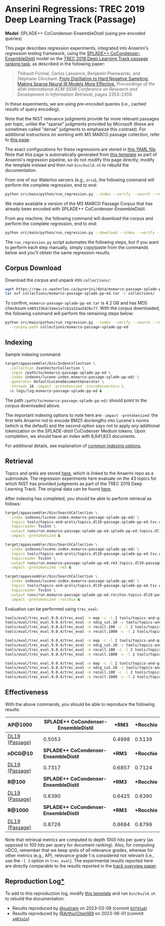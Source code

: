 # Anserini Regressions: TREC 2019 Deep Learning Track (Passage)

**Model**: SPLADE++ CoCondenser-EnsembleDistil (using pre-encoded queries)

This page describes regression experiments, integrated into Anserini's regression testing framework, using the [SPLADE++ CoCondenser-EnsembleDistil](https://huggingface.co/naver/splade-cocondenser-ensembledistil) model on the [TREC 2019 Deep Learning Track passage ranking task](https://trec.nist.gov/data/deep2019.html), as described in the following paper:

> Thibault Formal, Carlos Lassance, Benjamin Piwowarski, and Stéphane Clinchant. [From Distillation to Hard Negative Sampling: Making Sparse Neural IR Models More Effective.](https://dl.acm.org/doi/10.1145/3477495.3531857) _Proceedings of the 45th International ACM SIGIR Conference on Research and Development in Information Retrieval_, pages 2353–2359.

In these experiments, we are using pre-encoded queries (i.e., cached results of query encoding).

Note that the NIST relevance judgments provide far more relevant passages per topic, unlike the "sparse" judgments provided by Microsoft (these are sometimes called "dense" judgments to emphasize this contrast).
For additional instructions on working with MS MARCO passage collection, refer to [this page](experiments-msmarco-passage.md).

The exact configurations for these regressions are stored in [this YAML file](../../src/main/resources/regression/dl19-passage-splade-pp-ed.yaml).
Note that this page is automatically generated from [this template](../../src/main/resources/docgen/templates/dl19-passage-splade-pp-ed.template) as part of Anserini's regression pipeline, so do not modify this page directly; modify the template instead and then run `bin/build.sh` to rebuild the documentation.

From one of our Waterloo servers (e.g., `orca`), the following command will perform the complete regression, end to end:

```bash
python src/main/python/run_regression.py --index --verify --search --regression dl19-passage-splade-pp-ed
```

We make available a version of the MS MARCO Passage Corpus that has already been encoded with SPLADE++ CoCondenser-EnsembleDistil.

From any machine, the following command will download the corpus and perform the complete regression, end to end:

```bash
python src/main/python/run_regression.py --download --index --verify --search --regression dl19-passage-splade-pp-ed
```

The `run_regression.py` script automates the following steps, but if you want to perform each step manually, simply copy/paste from the commands below and you'll obtain the same regression results.

## Corpus Download

Download the corpus and unpack into `collections/`:

```bash
wget https://rgw.cs.uwaterloo.ca/pyserini/data/msmarco-passage-splade-pp-ed.tar -P collections/
tar xvf collections/msmarco-passage-splade-pp-ed.tar -C collections/
```

To confirm, `msmarco-passage-splade-pp-ed.tar` is 4.2 GB and has MD5 checksum `e489133bdc54ee1e7c62a32aa582bc77`.
With the corpus downloaded, the following command will perform the remaining steps below:

```bash
python src/main/python/run_regression.py --index --verify --search --regression dl19-passage-splade-pp-ed \
  --corpus-path collections/msmarco-passage-splade-pp-ed
```

## Indexing

Sample indexing command:

```bash
target/appassembler/bin/IndexCollection \
  -collection JsonVectorCollection \
  -input /path/to/msmarco-passage-splade-pp-ed \
  -index indexes/lucene-index.msmarco-passage-splade-pp-ed/ \
  -generator DefaultLuceneDocumentGenerator \
  -threads 16 -impact -pretokenized -storeDocvectors \
  >& logs/log.msmarco-passage-splade-pp-ed &
```

The path `/path/to/msmarco-passage-splade-pp-ed/` should point to the corpus downloaded above.

The important indexing options to note here are `-impact -pretokenized`: the first tells Anserini not to encode BM25 doclengths into Lucene's norms (which is the default) and the second option says not to apply any additional tokenization on the SPLADE-distil CoCodenser Medium tokens.
Upon completion, we should have an index with 8,841,823 documents.

For additional details, see explanation of [common indexing options](../../docs/common-indexing-options.md).

## Retrieval

Topics and qrels are stored [here](https://github.com/castorini/anserini-tools/tree/master/topics-and-qrels), which is linked to the Anserini repo as a submodule.
The regression experiments here evaluate on the 43 topics for which NIST has provided judgments as part of the TREC 2019 Deep Learning Track.
The original data can be found [here](https://trec.nist.gov/data/deep2019.html).

After indexing has completed, you should be able to perform retrieval as follows:

```bash
target/appassembler/bin/SearchCollection \
  -index indexes/lucene-index.msmarco-passage-splade-pp-ed/ \
  -topics tools/topics-and-qrels/topics.dl19-passage.splade-pp-ed.tsv.gz \
  -topicreader TsvInt \
  -output runs/run.msmarco-passage-splade-pp-ed.splade-pp-ed.topics.dl19-passage.splade-pp-ed.txt \
  -impact -pretokenized &

target/appassembler/bin/SearchCollection \
  -index indexes/lucene-index.msmarco-passage-splade-pp-ed/ \
  -topics tools/topics-and-qrels/topics.dl19-passage.splade-pp-ed.tsv.gz \
  -topicreader TsvInt \
  -output runs/run.msmarco-passage-splade-pp-ed.rm3.topics.dl19-passage.splade-pp-ed.txt \
  -impact -pretokenized -rm3 &

target/appassembler/bin/SearchCollection \
  -index indexes/lucene-index.msmarco-passage-splade-pp-ed/ \
  -topics tools/topics-and-qrels/topics.dl19-passage.splade-pp-ed.tsv.gz \
  -topicreader TsvInt \
  -output runs/run.msmarco-passage-splade-pp-ed.rocchio.topics.dl19-passage.splade-pp-ed.txt \
  -impact -pretokenized -rocchio &
```

Evaluation can be performed using `trec_eval`:

```bash
tools/eval/trec_eval.9.0.4/trec_eval -m map -c -l 2 tools/topics-and-qrels/qrels.dl19-passage.txt runs/run.msmarco-passage-splade-pp-ed.splade-pp-ed.topics.dl19-passage.splade-pp-ed.txt
tools/eval/trec_eval.9.0.4/trec_eval -m ndcg_cut.10 -c tools/topics-and-qrels/qrels.dl19-passage.txt runs/run.msmarco-passage-splade-pp-ed.splade-pp-ed.topics.dl19-passage.splade-pp-ed.txt
tools/eval/trec_eval.9.0.4/trec_eval -m recall.100 -c -l 2 tools/topics-and-qrels/qrels.dl19-passage.txt runs/run.msmarco-passage-splade-pp-ed.splade-pp-ed.topics.dl19-passage.splade-pp-ed.txt
tools/eval/trec_eval.9.0.4/trec_eval -m recall.1000 -c -l 2 tools/topics-and-qrels/qrels.dl19-passage.txt runs/run.msmarco-passage-splade-pp-ed.splade-pp-ed.topics.dl19-passage.splade-pp-ed.txt

tools/eval/trec_eval.9.0.4/trec_eval -m map -c -l 2 tools/topics-and-qrels/qrels.dl19-passage.txt runs/run.msmarco-passage-splade-pp-ed.rm3.topics.dl19-passage.splade-pp-ed.txt
tools/eval/trec_eval.9.0.4/trec_eval -m ndcg_cut.10 -c tools/topics-and-qrels/qrels.dl19-passage.txt runs/run.msmarco-passage-splade-pp-ed.rm3.topics.dl19-passage.splade-pp-ed.txt
tools/eval/trec_eval.9.0.4/trec_eval -m recall.100 -c -l 2 tools/topics-and-qrels/qrels.dl19-passage.txt runs/run.msmarco-passage-splade-pp-ed.rm3.topics.dl19-passage.splade-pp-ed.txt
tools/eval/trec_eval.9.0.4/trec_eval -m recall.1000 -c -l 2 tools/topics-and-qrels/qrels.dl19-passage.txt runs/run.msmarco-passage-splade-pp-ed.rm3.topics.dl19-passage.splade-pp-ed.txt

tools/eval/trec_eval.9.0.4/trec_eval -m map -c -l 2 tools/topics-and-qrels/qrels.dl19-passage.txt runs/run.msmarco-passage-splade-pp-ed.rocchio.topics.dl19-passage.splade-pp-ed.txt
tools/eval/trec_eval.9.0.4/trec_eval -m ndcg_cut.10 -c tools/topics-and-qrels/qrels.dl19-passage.txt runs/run.msmarco-passage-splade-pp-ed.rocchio.topics.dl19-passage.splade-pp-ed.txt
tools/eval/trec_eval.9.0.4/trec_eval -m recall.100 -c -l 2 tools/topics-and-qrels/qrels.dl19-passage.txt runs/run.msmarco-passage-splade-pp-ed.rocchio.topics.dl19-passage.splade-pp-ed.txt
tools/eval/trec_eval.9.0.4/trec_eval -m recall.1000 -c -l 2 tools/topics-and-qrels/qrels.dl19-passage.txt runs/run.msmarco-passage-splade-pp-ed.rocchio.topics.dl19-passage.splade-pp-ed.txt
```

## Effectiveness

With the above commands, you should be able to reproduce the following results:

| **AP@1000**                                                                                                  | **SPLADE++ CoCondenser-EnsembleDistil**| **+RM3**  | **+Rocchio**|
|:-------------------------------------------------------------------------------------------------------------|-----------|-----------|-----------|
| [DL19 (Passage)](https://trec.nist.gov/data/deep2020.html)                                                   | 0.5053    | 0.4998    | 0.5139    |
| **nDCG@10**                                                                                                  | **SPLADE++ CoCondenser-EnsembleDistil**| **+RM3**  | **+Rocchio**|
| [DL19 (Passage)](https://trec.nist.gov/data/deep2020.html)                                                   | 0.7317    | 0.6857    | 0.7124    |
| **R@100**                                                                                                    | **SPLADE++ CoCondenser-EnsembleDistil**| **+RM3**  | **+Rocchio**|
| [DL19 (Passage)](https://trec.nist.gov/data/deep2020.html)                                                   | 0.6390    | 0.6425    | 0.6390    |
| **R@1000**                                                                                                   | **SPLADE++ CoCondenser-EnsembleDistil**| **+RM3**  | **+Rocchio**|
| [DL19 (Passage)](https://trec.nist.gov/data/deep2020.html)                                                   | 0.8726    | 0.8684    | 0.8799    |

Note that retrieval metrics are computed to depth 1000 hits per query (as opposed to 100 hits per query for document ranking).
Also, for computing nDCG, remember that we keep qrels of _all_ relevance grades, whereas for other metrics (e.g., AP), relevance grade 1 is considered not relevant (i.e., use the `-l 2` option in `trec_eval`).
The experimental results reported here are directly comparable to the results reported in the [track overview paper](https://arxiv.org/abs/2003.07820).

## Reproduction Log[*](reproducibility.md)

To add to this reproduction log, modify [this template](../../src/main/resources/docgen/templates/dl19-passage-splade-pp-ed.template) and run `bin/build.sh` to rebuild the documentation.

+ Results reproduced by [@justram](https://github.com/justram) on 2023-03-08 (commit [`03f95a8`](https://github.com/castorini/anserini/commit/03f95a8e1ae09ab09efe046bfcbd3a4cdda691b4))
+ Results reproduced by [@ArthurChen189](https://github.com/ArthurChen189) on 2023-06-01 (commit [`a403a2a`](https://github.com/castorini/anserini/commit/a403a2a44af9322c7a2dbdb5240180a62398ab06))